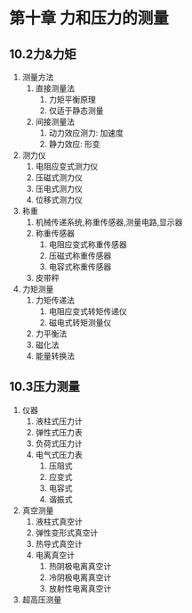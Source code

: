 
# 第十章 力和压力的测量

## 10.2力&力矩

1. 测量方法
   1. 直接测量法 
      1. 力矩平衡原理
      2. 仅适于静态测量
   2. 间接测量法
      1. 动力效应测力: 加速度
      2. 静力效应: 形变
2. 测力仪
   1. 电阻应变式测力仪
   2. 压磁式测力仪
   3. 压电式测力仪
   4. 位移式测力仪
3. 称重
   1. 机械传递系统,称重传感器,测量电路,显示器
   2. 称重传感器
      1. 电阻应变式称重传感器
      2. 压磁式称重传感器
      3. 电容式称重传感器
   3. 皮带秤
4. 力矩测量
   1. 力矩传递法
      1. 电阻应变式转矩传递仪
      2. 磁电式转矩测量仪
   2. 力平衡法
   3. 磁化法
   4. 能量转换法

## 10.3压力测量

1. 仪器
   1. 液柱式压力计
   2. 弹性式压力表
   3. 负荷式压力计
   4. 电气式压力表
      1. 压阻式
      2. 应变式
      3. 电容式
      4. 谐振式
2. 真空测量
   1. 液柱式真空计
   2. 弹性变形式真空计
   3. 热导式真空计
   4. 电离真空计
      1. 热阴极电离真空计
      2. 冷阴极电离真空计
      3. 放射性电离真空计
3. 超高压测量